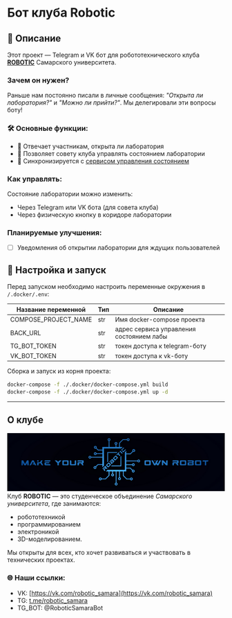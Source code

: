 # Бот клуба Robotic
## 📝 Описание

Этот проект — Telegram и VK бот для робототехнического клуба **[ROBOTIC](https://vk.com/robotic_samara)** Самарского университета.

### Зачем он нужен?
Раньше нам постоянно писали в личные сообщения: *"Открыта ли лаборатория?"* и *"Можно ли прийти?"*. Мы делегировали эти вопросы боту!

### 🛠️ Основные функции:
- 📡 Отвечает участникам, открыта ли лаборатория
- 🔧 Позволяет совету клуба управлять состоянием лаборатории
- 🔄 Синхронизируется с [сервисом управления состоянием](https://github.com/Sapdotten/laba_back)

### Как управлять:
Состояние лаборатории можно изменить:
- Через Telegram или VK бота (для совета клуба)
- Через физическую кнопку в коридоре лаборатории


### Планируемые улучшения:
- [ ] Уведомления об открытии лаборатории для ждущих пользователей

## 🚀 Настройка и запуск
Перед запуском необходимо настроить переменные окружения в `/.docker/.env`:

| Название переменной  | Тип | Описание                                |
|----------------------|-----|-----------------------------------------|
| COMPOSE_PROJECT_NAME | str | Имя docker-compose проекта              | 
| BACK_URL             | str | адрес сервиса управления состоянием лабы | 
| TG_BOT_TOKEN         | str | токен доступа к telegram-боту           | 
| VK_BOT_TOKEN         | str | токен доступа к vk-боту                 | 

Сборка и запуск из корня проекта:
```bash
docker-compose -f ./.docker/docker-compose.yml build
docker-compose -f ./.docker/docker-compose.yml up -d
```

-------------
## О клубе
![alt text](robo_logo.png)
Клуб **ROBOTIC** — это студенческое объединение *Самарского университета*, где занимаются:
- робототехникой
- программированием
- электроникой 
- 3D-моделированием. 

Мы открыты для всех, кто хочет развиваться и участвовать в технических проектах.

### 🌐 Наши ссылки:
- VK: [https://vk.com/robotic_samara](https://vk.com/robotic_samara)
- TG: [t.me/robotic_samara](t.me/robotic_samara)
- TG_BOT: @RoboticSamaraBot



